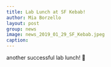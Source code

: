 ```yaml
---
title: Lab Lunch at SF Kebab!
author: Mia Borzello
layout: post
group: news
image: news_2019_01_29_SF_Kebab.jpeg
caption:
---
```


another successful lab lunch! 🧠
